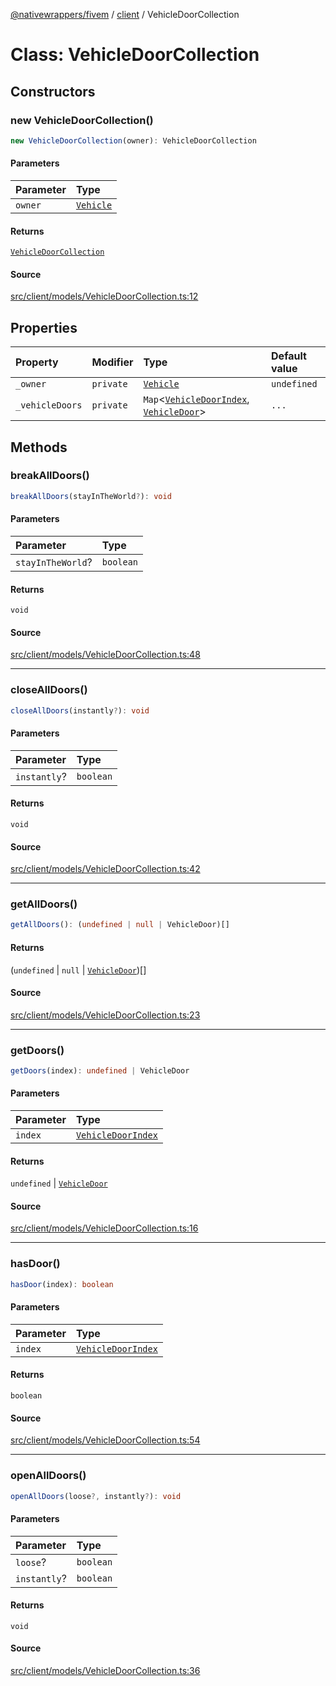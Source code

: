 [@nativewrappers/fivem](../../README.md) / [client](../README.md) / VehicleDoorCollection

# Class: VehicleDoorCollection

## Constructors

### new VehicleDoorCollection()

```ts
new VehicleDoorCollection(owner): VehicleDoorCollection
```

#### Parameters

| Parameter | Type |
| :------ | :------ |
| `owner` | [`Vehicle`](Vehicle.md) |

#### Returns

[`VehicleDoorCollection`](VehicleDoorCollection.md)

#### Source

[src/client/models/VehicleDoorCollection.ts:12](https://github.com/nativewrappers/fivem/blob/dc30be651dd1d99507081f19ee3707fad2d3aa44/src/client/models/VehicleDoorCollection.ts#L12)

## Properties

| Property | Modifier | Type | Default value |
| :------ | :------ | :------ | :------ |
| `_owner` | `private` | [`Vehicle`](Vehicle.md) | `undefined` |
| `_vehicleDoors` | `private` | `Map`\<[`VehicleDoorIndex`](../enumerations/VehicleDoorIndex.md), [`VehicleDoor`](VehicleDoor.md)\> | `...` |

## Methods

### breakAllDoors()

```ts
breakAllDoors(stayInTheWorld?): void
```

#### Parameters

| Parameter | Type |
| :------ | :------ |
| `stayInTheWorld`? | `boolean` |

#### Returns

`void`

#### Source

[src/client/models/VehicleDoorCollection.ts:48](https://github.com/nativewrappers/fivem/blob/dc30be651dd1d99507081f19ee3707fad2d3aa44/src/client/models/VehicleDoorCollection.ts#L48)

***

### closeAllDoors()

```ts
closeAllDoors(instantly?): void
```

#### Parameters

| Parameter | Type |
| :------ | :------ |
| `instantly`? | `boolean` |

#### Returns

`void`

#### Source

[src/client/models/VehicleDoorCollection.ts:42](https://github.com/nativewrappers/fivem/blob/dc30be651dd1d99507081f19ee3707fad2d3aa44/src/client/models/VehicleDoorCollection.ts#L42)

***

### getAllDoors()

```ts
getAllDoors(): (undefined | null | VehicleDoor)[]
```

#### Returns

(`undefined` \| `null` \| [`VehicleDoor`](VehicleDoor.md))[]

#### Source

[src/client/models/VehicleDoorCollection.ts:23](https://github.com/nativewrappers/fivem/blob/dc30be651dd1d99507081f19ee3707fad2d3aa44/src/client/models/VehicleDoorCollection.ts#L23)

***

### getDoors()

```ts
getDoors(index): undefined | VehicleDoor
```

#### Parameters

| Parameter | Type |
| :------ | :------ |
| `index` | [`VehicleDoorIndex`](../enumerations/VehicleDoorIndex.md) |

#### Returns

`undefined` \| [`VehicleDoor`](VehicleDoor.md)

#### Source

[src/client/models/VehicleDoorCollection.ts:16](https://github.com/nativewrappers/fivem/blob/dc30be651dd1d99507081f19ee3707fad2d3aa44/src/client/models/VehicleDoorCollection.ts#L16)

***

### hasDoor()

```ts
hasDoor(index): boolean
```

#### Parameters

| Parameter | Type |
| :------ | :------ |
| `index` | [`VehicleDoorIndex`](../enumerations/VehicleDoorIndex.md) |

#### Returns

`boolean`

#### Source

[src/client/models/VehicleDoorCollection.ts:54](https://github.com/nativewrappers/fivem/blob/dc30be651dd1d99507081f19ee3707fad2d3aa44/src/client/models/VehicleDoorCollection.ts#L54)

***

### openAllDoors()

```ts
openAllDoors(loose?, instantly?): void
```

#### Parameters

| Parameter | Type |
| :------ | :------ |
| `loose`? | `boolean` |
| `instantly`? | `boolean` |

#### Returns

`void`

#### Source

[src/client/models/VehicleDoorCollection.ts:36](https://github.com/nativewrappers/fivem/blob/dc30be651dd1d99507081f19ee3707fad2d3aa44/src/client/models/VehicleDoorCollection.ts#L36)
